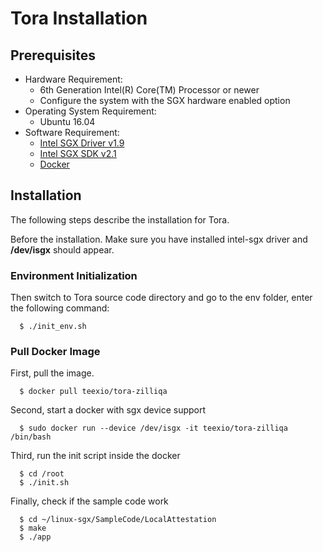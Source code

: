 # Tora Installation

## Prerequisites

* Hardware Requirement:
  * 6th Generation Intel(R) Core(TM) Processor or newer
  * Configure the system with the SGX hardware enabled option
* Operating System Requirement:
  * Ubuntu 16.04
* Software Requirement:
  * [Intel SGX Driver v1.9](https://github.com/intel/linux-sgx-driver/tree/sgx_driver_1.9)
  * [Intel SGX SDK v2.1](https://github.com/intel/linux-sgx/tree/sgx_2.1)
  * [Docker](https://www.docker.com/)


## Installation

The following steps describe the installation for Tora.

Before the installation. Make sure you have installed intel-sgx driver and  **/dev/isgx** should appear.


<!-- Make sure again that you have installed intel-sgx driver, sdk and psw. To verify that you were successful, build the sample code in HW mode and run it.

```
  $ cd /PATH/TO/sgx-sdk-sourcecode/SampleCode/LocalAttestation
  $ make
  $ ./app
``` -->


###  Environment Initialization

Then switch to Tora source code directory and go to the env folder, enter the following command:

```
  $ ./init_env.sh  
```
### Pull Docker Image

First, pull the image.

```
  $ docker pull teexio/tora-zilliqa
```

Second, start a docker with sgx device support

```
  $ sudo docker run --device /dev/isgx -it teexio/tora-zilliqa /bin/bash
```

Third, run the init script inside the docker

```
  $ cd /root
  $ ./init.sh
```

Finally, check if the sample code work

```
  $ cd ~/linux-sgx/SampleCode/LocalAttestation
  $ make 
  $ ./app
```
